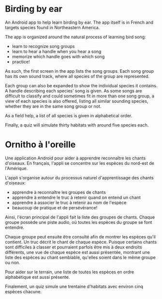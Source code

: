 # Birding by ear
An Android app to help learn birding by ear. The app itself is in French and targets species found in Northeastern America.

The app is organized around the natural process of learning bird song:
* learn to recognize song groups
* learn to hear a handle when you hear a song
* memorize which handle goes with which song
* practice!

As such, the first screen in the app lists the song groups. Each song group has its own sound track, where all species of the group are represented.

Each group can also be expanded to show the individual species it contains. A handle describing each species' song is given. As some songs are difficult to classify and could sometimes fit in more than one song group, a view of each species is also offered, listing all similar sounding species, whether they are in the same song group or not.

As a field help, a list of all species is given in alphabetical order.

Finally, a quiz will simulate thirty habitats with around five species each.

# Ornitho à l'oreille

Une application Android pour aider à apprendre reconnaître les chants d'oiseaux. En français, l'appli se concentre sur les espèces du nord-est de l'Amérique.

L'appli s'organise autour du processus naturel d'apprentissage des chants d'oiseaux:
* apprendre à reconnaître les groupes de chants
* apprendre à entendre le truc à retenir quand on entend un chant
* apprendre à associer le truc à retenir au nom de l'espèce
* beaucoup de pratique et de persévérance!

Ainsi, l'écran principal de l'appli fait la liste des groupes de chants. Chaque groupe possède une piste audio, où toutes les espèces du groupe se font entendre.

Chaque groupe peut ensuite être consulté afin de montrer les espèces qu'il contient. Un truc décrit le chant de chaque espèce. Puisque certains chants sont difficiles à classer et pourraient parfois être mis à deux endroits différents, une vue de chaque espèce est aussi présentée, montrant une liste des espèces au chant semblable, qu'elles soient dans le même groupe ou non.

Pour aider sur le terrain, une liste de toutes les espèces en ordre alphabétique est aussi présente.

Finalement, un quiz simule une trentaine d'habitats avec environ cinq espèces chacune.